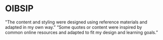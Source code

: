 # OIBSIP
"The content and styling were designed using reference materials and adapted in my own way.”
“Some quotes or content were inspired by common online resources and adapted to fit my design and learning goals.”



